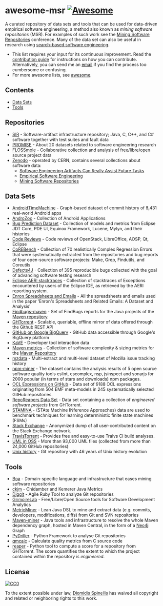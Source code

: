 # awesome-msr [![Awesome](https://cdn.rawgit.com/sindresorhus/awesome/d7305f38d29fed78fa85652e3a63e154dd8e8829/media/badge.svg)](https://github.com/sindresorhus/awesome)
A curated repository of data sets and tools that can be used for data-driven empirical software engineering, a method also known as _mining software repositories_ (MSR). For examples of such work see the [Mining Software Repositories](http://2016.msrconf.org/#/hall-of-fame) conference.
Many of the data set can also be useful in research using [search-based software engineering](https://en.wikipedia.org/wiki/Search-based_software_engineering).


- This list requires your input for its continuous improvement.
  Read the [contribution guide](contributing.md) for instructions on how
  you can contribute.
  Alternatively, you can send me an [email](mailto:dds@aueb.gr)
  if you find the process too cumbersome or confusing.
- For more awesome lists, see [awesome](https://github.com/sindresorhus/awesome).

## Contents

- [Data Sets](#data-sets)
- [Tools](#tools)

## Repositories

* [SIR](http://sir.unl.edu/portal/index.php) - Software-artifact infrastructure repository; Java, C, C++, and C# software together with test suites and fault data
* [PROMISE](http://promise.site.uottawa.ca/SERepository/datasets-page.html) - About 20 datasets related to software engineering research
* [FLOSSmole](https://flossmole.org/collection_details) - Collaborative collection and analysis of free/libre/open source project data
* [Zenodo](http://zenodo.org/) - operated by CERN, contains several collections about software data:
  * [Software Engineering Artifacts Can Really Assist Future Tasks ](http://zenodo.org/communities/seacraft)
  * [Empirical Software Engineering](https://zenodo.org/communities/empirical-software-engineering/)
  * [Mining Software Repositories](https://zenodo.org/communities/msr/)

## Data Sets

* [AndroidTimeMachine](https://androidtimemachine.github.io) - Graph-based dataset of commit history of 8,431 real-world Android apps
* [AndroZoo](https://androzoo.uni.lu/) - Collection of Android Applications
* [Bug Prediction Dataset](http://bug.inf.usi.ch/index.php) - Collection of models and metrics from Eclipse JDT Core, PDE UI, Equinox Framework, Lucene, Mylyn, and their histories
* [Code Reviews](http://kin-y.github.io/miningReviewRepo/) - Code reviews of OpenStack, LibreOffice, AOSP, Qt, Eclipse
* [CoREBench](http://www.comp.nus.edu.sg/%7Erelease/corebench/) - Collection of 70 realistically Complex Regression Errors that were systematically extracted from the repositories and bug reports of four open-source software projects: Make, Grep, Findutils, and Coreutils
* [Defects4J](https://github.com/rjust/defects4j) - Collection of 395 reproducible bugs collected with the goal of advancing software testing research
* [Eclipse AERI stacktraces](https://software-data.org/datasets/aeri-stacktraces) - Collection of stacktraces of Exceptions encountered by users of the Eclipse IDE, as retrieved by the AERI reporting system.
* [Enron Spreadsheets and Emails](https://figshare.com/articles/Enron_Spreadsheets_and_Emails/1221767) - All the spreadsheets and emails used in the paper 'Enron's Spreadsheets and Related Emails: A Dataset and Analysis'
* [Findbugs-maven](https://github.com/istlab/maven_bug_catalog) - Set of FindBugs reports for the Java projects of the [Maven repository](https://maven.apache.org)
* [GHTorrent](http://ghtorrent.org/) - Scalable, queriable, offline mirror of data offered through the Github REST API
* [GitHub on Google BigQuery](https://cloud.google.com/bigquery/public-data/github) - GitHub data accessible through Google's BigQuery platform
* [KaVE](http://www.kave.cc/datasets) - Developer tool interaction data
* [Maven metrics](https://github.com/bkarak/data_msr2015) - Collection of software complexity & sizing metrics for the [Maven Repository](https://maven.apache.org)
* [mzdata](https://github.com/jxshin/mzdata) - Multi-extract and multi-level dataset of Mozilla issue tracking history
* [npm-miner](https://github.com/AuthEceSoftEng/msr-2018-npm-miner) - The dataset contains the analysis results of 5 open source software quality tools eslint, escomplex, nsp, jsinspect and sonarjs for 2000 popular (in terms of stars and downloads) npm packages.
* [OCL Expressions on GitHub](https://github.com/tue-mdse/ocl-dataset) - Data set of 9188 OCL expressions originating from 504 EMF meta-models in 245 systematically selected GitHub repositories.
* [RepoReapers Data Set](https://reporeapers.github.io) - Data set containing a collection of _engineered software projects_ from GHTorrent.
* [STAMINA](http://stamina.chefbe.net/download) - (STAte Machine INference Approaches) data are used to benchmark techniques for learning deterministic finite state machines (FSMs)
* [Stack Exchange](https://archive.org/details/stackexchange) - Anonymized dump of all user-contributed content on the Stack Exchange network.
* [TravisTorrent](http://travistorrent.testroots.org) - Provides free and easy-to-use Traivs CI build analyses.
* [UML in OSS](http://oss.models-db.com/) - More than 93,000 UML files (collected from more than 24,000 GitHub repositories)
* [Unix history](https://github.com/dspinellis/unix-history-repo) - Git repository with 46 years of Unix history evolution

## Tools

* [Boa](http://boa.cs.iastate.edu/) - Domain-specific language and infrastructure that eases mining software repositories
* [ckjm](http://www.spinellis.gr/sw/ckjm/) - Chidamber and Kemerer Java Metrics
* [Diggit](https://github.com/jrfaller/diggit) - Agile Ruby Tool to analyze Git repositories
* [GrimoireLab](http://grimoirelab.github.io/) - Free/Libre/Open Source tools for Software Development Analytics
* [MetricMiner](http://www.github.com/mauricioaniche/metricminer2) - Lean Java DSL to
mine and extract data (e.g. commits, developers, modifications, diffs) from Git and SVN repositories
* [Maven-miner](https://github.com/diverse-project/maven-miner) - Java tools and infrastructure to resolve the whole Maven dependency graph, hosted in Maven Central, in the form of a [Neo4j](https://neo4j.com/) Graph 
* [PyDriller](https://github.com/ishepard/pydriller) - Python Framework to analyse Git repositories
* [qmcalc](https://github.com/dspinellis/cqmetrics) - Calculate quality metrics from C source code
* [reaper](https://github.com/RepoReapers/reaper) - Python tool to compute a score for a repository from GHTorrent. The score quantifies the extent to which the project contained within the repository is _engineered_.

## License

[![CC0](http://mirrors.creativecommons.org/presskit/buttons/88x31/svg/cc-zero.svg)](https://creativecommons.org/publicdomain/zero/1.0/)

To the extent possible under law, [Diomidis Spinellis](http://www.spinellis.gr) has waived all copyright and related or neighboring rights to this work.
